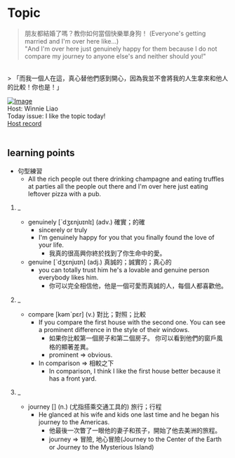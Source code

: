 # Topic

> 朋友都結婚了嗎？教你如何當個快樂單身狗！ (Everyone's getting married and I'm over here like...) <br>
> "And I'm over here just genuinely happy for them because I do not compare my journey to anyone else's and neither should you!"
 <br>
> 「而我一個人在這，真心替他們感到開心，因為我並不會將我的人生拿來和他人的比較！你也是！」

 <br>

[![Image](https://cdn.voicetube.com/assets/thumbnails/pf-CvA_Q7v0.jpg)](https://www.youtube.com/embed/pf-CvA_Q7v0?rel=0&showinfo=0&cc_load_policy=0&controls=1&autoplay=1&iv_load_policy=3&playsinline=1&wmode=transparent&start=95&end=102&enablejsapi=1&origin=https://tw.voicetube.com&widgetid=1)<br>
Host: Winnie Liao
<br>Today issue: I like the topic today!
<br>
[Host record](https://cdn.voicetube.com/tmp/everyday_records/callmeboss901/2959.mp3)
<br><br>
## learning points
* 句型練習
    - All the rich people out there drinking champagne and eating truffles at parties all the people out there and I'm over here just eating leftover pizza with a pub.
1. _
	* genuinely [ˋdʒɛnjʊɪnlɪ] (adv.) 確實；的確
        - sincerely or truly
        - I'm genuinely happy for you that you finally found the love of your life.
            + 我真的很高興你終於找到了你生命中的愛。
	* genuine [ˋdʒɛnjʊɪn] (adj.) 真誠的；誠實的；真心的
        - you can totally trust him he's a lovable and genuine person everybody likes him.
            + 你可以完全相信他，他是一個可愛而真誠的人，每個人都喜歡他。

2. _
	* compare [kəmˋpɛr] (v.) 對比；對照；比較
        - If you compare the first house with the second one. You can see a prominent difference in the style of their windows.
            + 如果你比較第一個房子和第二個房子。 你可以看到他們的窗戶風格的顯著差異。
            + prominent  => obvious.
        - In comparison => 相較之下
            + In comparison, I think I like the first house better because it has a front yard.

3. _
	* journey  [] (n.) (尤指搭乘交通工具的) 旅行；行程
        - He glanced at his wife and kids one last time and he began his journey to the Americas.
            + 他最後一次瞥了一眼他的妻子和孩子，開始了他去美洲的旅程。
            + journey => 冒險, 地心冒險(Journey to the Center of the Earth or Journey to the Mysterious Island)
